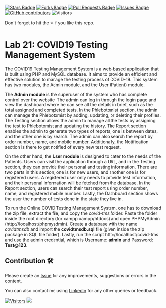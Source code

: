 <a href="https://github.com/drshahizan/learn-php/stargazers"><img src="https://img.shields.io/github/stars/drshahizan/learn-php" alt="Stars Badge"/></a>
<a href="https://github.com/drshahizan/learn-php/network/members"><img src="https://img.shields.io/github/forks/drshahizan/learn-php" alt="Forks Badge"/></a>
<a href="https://github.com/drshahizan/learn-php/pulls"><img src="https://img.shields.io/github/issues-pr/drshahizan/learn-php" alt="Pull Requests Badge"/></a>
<a href="https://github.com/drshahizan/learn-php/issues"><img src="https://img.shields.io/github/issues/drshahizan/learn-php" alt="Issues Badge"/></a>
<a href="https://github.com/drshahizan/learn-php/graphs/contributors"><img alt="GitHub contributors" src="https://img.shields.io/github/contributors/drshahizan/learn-php?color=2b9348"></a>
![Visitors](https://api.visitorbadge.io/api/visitors?path=https%3A%2F%2Fgithub.com%2Fdrshahizan%2Flearn-php&labelColor=%23d9e3f0&countColor=%23697689&style=flat)

Don't forget to hit the :star: if you like this repo.

# Lab 21: COVID19 Testing Management System

The COVID19 Testing Management System is a web-based application that is built using PHP and MySQL database. It aims to provide an efficient and effective solution to manage the testing process of COVID-19. This system has two modules, the Admin module, and the User (Patient) module.

The **Admin module** is the superuser of the system who has complete control over the website. The admin can log in through the login page and view the dashboard where he can see all the details in brief, such as the total assigned and completed tests. In the Phlebotomist section, the admin can manage the Phlebotomist by adding, updating, or deleting their profiles. The Testing section allows the admin to manage all the tests by assigning the test to Phlebotomist and updating the history. The Report section enables the admin to generate two types of reports; one is between dates, and the other one is by search. The admin can also search the report by order number, name, and mobile number. Additionally, the Notification section is there to get notified of every new test request.

On the other hand, the **User module** is designed to cater to the needs of the Patients. Users can visit the application through a URL, and in the Testing section, they can provide their personal and testing information. There are two parts in this section; one is for new users, and another one is for registered users. A registered user only needs to provide test information, and their personal information will be fetched from the database. In the Report section, users can search their test report using order number, name, and registered mobile number. Lastly, the Dashboard section shows the user the number of tests done in the state they live in.

To run the Online COVID Testing Management System, one has to download the zip file, extract the file, and copy the *covid-tms* folder. Paste the folder inside the root directory (for xampp xampp/htdocs) and open PHPMyAdmin (http://localhost/phpmyadmin). Create a database with the name *covidtmsdb* and import the **covidtmsdb.sql** file (given inside the zip package in SQL file folder). Lastly, run the script http://localhost/covid-tms and use the admin credential, which is Username: **admin** and Password: **Test@123**.

## Contribution 🛠️
Please create an [Issue](https://github.com/drshahizan/learn-php/issues) for any improvements, suggestions or errors in the content.

You can also contact me using [Linkedin](https://www.linkedin.com/in/drshahizan/) for any other queries or feedback.

[![Visitors](https://api.visitorbadge.io/api/visitors?path=https%3A%2F%2Fgithub.com%2Fdrshahizan&labelColor=%23697689&countColor=%23555555&style=plastic)](https://visitorbadge.io/status?path=https%3A%2F%2Fgithub.com%2Fdrshahizan)
![](https://hit.yhype.me/github/profile?user_id=81284918)


